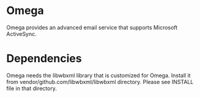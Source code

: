 # Omega
Omega provides an advanced email service that supports Microsoft ActiveSync.

# Dependencies
Omega needs the libwbxml library that is customized for Omega. Install it from vendor/github.com/libwbxml/libwbxml directory. Please see INSTALL file in that directory.
